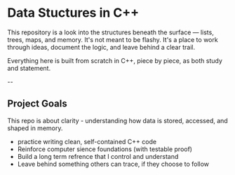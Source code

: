 # Data Stuctures in C++

This repository is a look into the structures beneath the surface — lists, trees, maps, and memory. It's not meant to be flashy. It's a place to work through ideas, document the logic, and leave behind a clear trail.

Everything here is built from scratch in C++, piece by piece, as both study and statement.

--
## Project Goals

This repo is about clarity - understanding how data is stored, accessed, and shaped in memory.

- practice writing clean, self-contained C++ code
- Reinforce computer sience foundations (with testable proof)
- Build a long term refrence that I control and understand
- Leave behind something others can trace, if they choose to follow